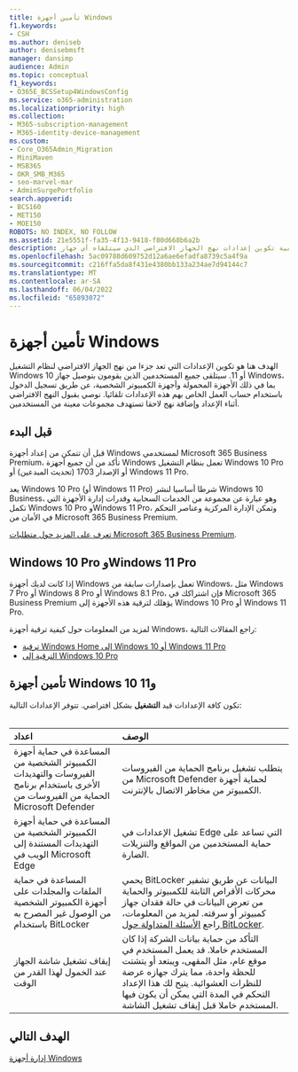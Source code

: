 ```yaml
---
title: تأمين أجهزة Windows
f1.keywords:
- CSH
ms.author: deniseb
author: denisebmsft
manager: dansimp
audience: Admin
ms.topic: conceptual
f1_keywords:
- O365E_BCSSetup4WindowsConfig
ms.service: o365-administration
ms.localizationpriority: high
ms.collection:
- M365-subscription-management
- M365-identity-device-management
ms.custom:
- Core_O365Admin_Migration
- MiniMaven
- MSB365
- OKR_SMB_M365
- seo-marvel-mar
- AdminSurgePortfolio
search.appverid:
- BCS160
- MET150
- MOE150
ROBOTS: NO INDEX, NO FOLLOW
ms.assetid: 21e5551f-fa35-4f13-9418-f80d668b6a2b
description: تعرف على كيفية تكوين إعدادات نهج الجهاز الافتراضي الذي سيتلقاه أي جهاز Windows عند تسجيل الدخول إلى حساب العمل أو المؤسسة التعليمية.
ms.openlocfilehash: 5ac09788d609752d12a6ae6efadfa8739c5a4f9a
ms.sourcegitcommit: c216ffa5da8f431e4380bb133a234ae7d94144c7
ms.translationtype: MT
ms.contentlocale: ar-SA
ms.lasthandoff: 06/04/2022
ms.locfileid: "65893072"
---
```

# <a name="secure-windows-devices"></a>تأمين أجهزة Windows

الهدف هنا هو تكوين الإعدادات التي تعد جزءا من نهج الجهاز الافتراضي لنظام التشغيل Windows 10 أو 11. سيتلقى جميع المستخدمين الذين يقومون بتوصيل جهاز Windows، بما في ذلك الأجهزة المحمولة وأجهزة الكمبيوتر الشخصية، عن طريق تسجيل الدخول باستخدام حساب العمل الخاص بهم هذه الإعدادات تلقائيا. نوصي بقبول النهج الافتراضي أثناء الإعداد وإضافة نهج لاحقا تستهدف مجموعات معينة من المستخدمين.

## <a name="before-you-begin"></a>قبل البدء

قبل أن تتمكن من إعداد أجهزة Windows لمستخدمي Microsoft 365 Business Premium، تأكد من أن جميع أجهزة Windows تعمل بنظام التشغيل Windows 10 Pro أو الإصدار 1703 (تحديث المبدعين) أو Windows 11 Pro.

يعد Windows 10 Pro (أو Windows 11 Pro) شرطا أساسيا لنشر Windows 10 Business، وهو عبارة عن مجموعة من الخدمات السحابية وقدرات إدارة الأجهزة التي تكمل Windows 10 Pro وWindows 11 Pro، وتمكن الإدارة المركزية وعناصر التحكم في الأمان من Microsoft 365 Business Premium.

[تعرف على المزيد حول متطلبات Microsoft 365 Business Premium](https://www.microsoft.com/microsoft-365/business/microsoft-365-business-premium?activetab=pivot:techspecstab).

## <a name="windows-10-pro-and-windows-11-pro"></a>Windows 10 Pro وWindows 11 Pro

إذا كانت لديك أجهزة Windows تعمل بإصدارات سابقة من Windows، مثل Windows 7 Pro أو Windows 8 Pro أو Windows 8.1 Pro، فإن اشتراكك في Microsoft 365 Business Premium يؤهلك لترقية هذه الأجهزة إلى Windows 10 Pro أو Windows 11 Pro.
  
لمزيد من المعلومات حول كيفية ترقية أجهزة Windows، راجع المقالات التالية:

- [ترقية Windows Home إلى Windows 10 أو Windows 11 Pro](https://support.microsoft.com/windows/upgrade-windows-home-to-windows-pro-ef34d520-e73f-3198-c525-d1a218cc2818)
- [الترقية إلى Windows 10 Pro](https://support.microsoft.com/windows/upgrade-to-windows-10-pro-71ecc746-0f81-a4c0-bd4b-0db8559e0796)

<!---
Could not find the Win11 equivalent upgrade link.
---> 
  
## <a name="secure-your-windows-10-and-11-devices"></a>تأمين أجهزة Windows 10 و11

تكون كافة الإعدادات قيد **التشغيل** بشكل افتراضي. تتوفر الإعدادات التالية: <br/><br/>

|اعداد  <br/> |الوصف  <br/> |
|:-----|:-----|
|المساعدة في حماية أجهزة الكمبيوتر الشخصية من الفيروسات والتهديدات الأخرى باستخدام برنامج الحماية من الفيروسات من Microsoft Defender  <br/> |يتطلب تشغيل برنامج الحماية من الفيروسات من Microsoft Defender لحماية أجهزة الكمبيوتر من مخاطر الاتصال بالإنترنت.  <br/> |
|المساعدة في حماية أجهزة الكمبيوتر الشخصية من التهديدات المستندة إلى الويب في Microsoft Edge  <br/> |تشغيل الإعدادات في Edge التي تساعد على حماية المستخدمين من المواقع والتنزيلات الضارة.  <br/> |
|المساعدة في حماية الملفات والمجلدات على أجهزة الكمبيوتر الشخصية من الوصول غير المصرح به باستخدام BitLocker  <br/> |يحمي BitLocker البيانات عن طريق تشفير محركات الأقراص الثابتة للكمبيوتر والحماية من تعرض البيانات في حالة فقدان جهاز كمبيوتر أو سرقته. لمزيد من المعلومات، راجع [الأسئلة المتداولة حول BitLocker](/windows/security/information-protection/bitlocker/bitlocker-frequently-asked-questions).  <br/> |
|إيقاف تشغيل شاشة الجهاز عند الخمول لهذا القدر من الوقت  <br/> |التأكد من حماية بيانات الشركة إذا كان المستخدم خاملا. قد يعمل المستخدم في موقع عام، مثل المقهى، ويبتعد أو يتشتت للحظة واحدة، مما يترك جهازه عرضة للنظرات العشوائية. يتيح لك هذا الإعداد التحكم في المدة التي يمكن أن يكون فيها المستخدم خاملا قبل إيقاف تشغيل الشاشة.  <br/> |

## <a name="next-objective"></a>الهدف التالي

[إدارة أجهزة Windows](m365bp-manage-windows-devices.md)
